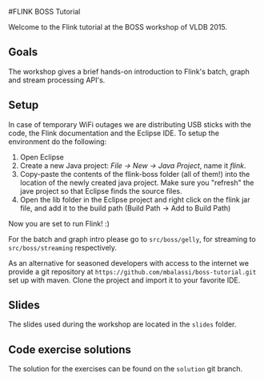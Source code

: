 #FLINK BOSS Tutorial

Welcome to the Flink tutorial at the BOSS workshop of VLDB 2015.

## Goals

The workshop gives a brief hands-on introduction to Flink's batch, graph and stream processing API's.

## Setup

In case of temporary WiFi outages we are distributing USB sticks with the code, the Flink documentation and the Eclipse IDE.
To setup the environment do the following:

1. Open Eclipse
2. Create a new Java project: *File -> New -> Java Project*, name it *flink*.
3. Copy-paste the contents of the flink-boss folder (all of them!) into the location of the newly created java project. Make sure you "refresh" the jave project so that Eclipse finds the source files.
4. Open the lib folder in the Eclipse project and right click on the flink jar file, and add it to the build path (Build Path -> Add to Build Path)

Now you are set to run Flink! :)

For the batch and graph intro please go to `src/boss/gelly`, for streaming to `src/boss/streaming` respectively.

As an alternative for seasoned developers with access to the internet we provide a git repository at `https://github.com/mbalassi/boss-tutorial.git` set up with maven. Clone the project and import it to your favorite IDE.

## Slides

The slides used during the workshop are located in the `slides` folder.

## Code exercise solutions

The solution for the exercises can be found on the `solution` git branch.
